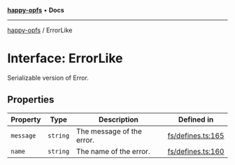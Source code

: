 [**happy-opfs**](../README.md) • **Docs**

***

[happy-opfs](../README.md) / ErrorLike

# Interface: ErrorLike

Serializable version of Error.

## Properties

| Property | Type | Description | Defined in |
| ------ | ------ | ------ | ------ |
| `message` | `string` | The message of the error. | [fs/defines.ts:165](https://github.com/JiangJie/happy-opfs/blob/948cb3ee1ba6a4ce667d07bda817012e57b50bb8/src/fs/defines.ts#L165) |
| `name` | `string` | The name of the error. | [fs/defines.ts:160](https://github.com/JiangJie/happy-opfs/blob/948cb3ee1ba6a4ce667d07bda817012e57b50bb8/src/fs/defines.ts#L160) |

